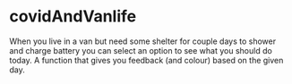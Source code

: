 # covidAndVanlife

When you live in a van but need some shelter for couple days to shower and charge battery you can select an option to see what you should do today.
A function that gives you feedback (and colour) based on the given day.
